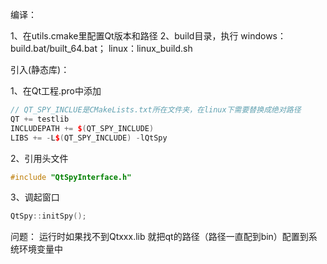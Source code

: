 编译：

1、在utils.cmake里配置Qt版本和路径
2、build目录，执行   windows：build.bat/built_64.bat； linux：linux_build.sh



引入(静态库)：

1、在Qt工程.pro中添加
```c++
// QT_SPY_INCLUE是CMakeLists.txt所在文件夹，在linux下需要替换成绝对路径
QT += testlib
INCLUDEPATH += $(QT_SPY_INCLUDE) 
LIBS += -L$(QT_SPY_INCLUDE) -lQtSpy
```
2、引用头文件
```c++
#include "QtSpyInterface.h"
```
3、调起窗口
```c++
QtSpy::initSpy();
```

问题：
运行时如果找不到Qtxxx.lib 就把qt的路径（路径一直配到bin）配置到系统环境变量中
